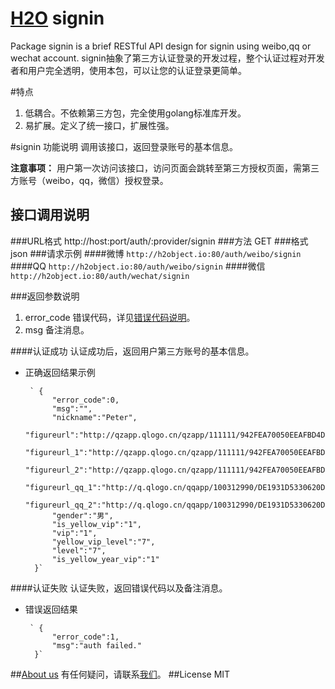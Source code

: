[H2O](http://h2object.io) signin
================

Package signin is a brief RESTful API design for signin using weibo,qq or wechat account.
signin抽象了第三方认证登录的开发过程，整个认证过程对开发者和用户完全透明，使用本包，可以让您的认证登录更简单。

#特点
1. 低耦合。不依赖第三方包，完全使用golang标准库开发。
2. 易扩展。定义了统一接口，扩展性强。

#signin 功能说明
调用该接口，返回登录账号的基本信息。

**注意事项：**  用户第一次访问该接口，访问页面会跳转至第三方授权页面，需第三方账号（weibo，qq，微信）授权登录。

## 接口调用说明
###URL格式
http://host:port/auth/:provider/signin
###方法
GET
###格式
json
###请求示例
####微博
`http://h2object.io:80/auth/weibo/signin`
####QQ
`http://h2object.io:80/auth/weibo/signin`
####微信
`http://h2object.io:80/auth/wechat/signin`

###返回参数说明
1.  error_code				错误代码，详见[错误代码说明](http://h2object.io)。
2. msg			备注消息。

####认证成功
认证成功后，返回用户第三方账号的基本信息。
* 正确返回结果示例

       ` {
	        "error_code":0,
	        "msg":"",
	        "nickname":"Peter",
	        "figureurl":"http://qzapp.qlogo.cn/qzapp/111111/942FEA70050EEAFBD4DCE2C1FC775E56/30",
	        "figureurl_1":"http://qzapp.qlogo.cn/qzapp/111111/942FEA70050EEAFBD4DCE2C1FC775E56/50",
	        "figureurl_2":"http://qzapp.qlogo.cn/qzapp/111111/942FEA70050EEAFBD4DCE2C1FC775E56/100",
	        "figureurl_qq_1":"http://q.qlogo.cn/qqapp/100312990/DE1931D5330620DBD07FB4A5422917B6/40",
	        "figureurl_qq_2":"http://q.qlogo.cn/qqapp/100312990/DE1931D5330620DBD07FB4A5422917B6/100",
	        "gender":"男",
	        "is_yellow_vip":"1",
	        "vip":"1",
	        "yellow_vip_level":"7",
	        "level":"7",
	        "is_yellow_year_vip":"1"
        }`

####认证失败
认证失败，返回错误代码以及备注消息。
* 错误返回结果

       ` {
	        "error_code":1,
	        "msg":"auth failed."
        }`


        
##[About us](http://h2object.io/about.md)
有任何疑问，请联系[我们](http://h2object.io/about.md)。
##License
MIT
